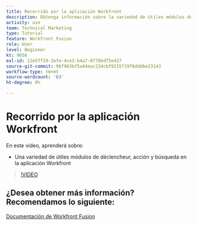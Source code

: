 ```yaml
---
title: Recorrido por la aplicación Workfront
description: Obtenga información sobre la variedad de útiles módulos de déclencheur, acción y búsqueda en la aplicación Workfront en [!DNL Adobe Workfront Fusion].
activity: use
team: Technical Marketing
type: Tutorial
feature: Workfront Fusion
role: User
level: Beginner
kt: 9056
exl-id: 12e5ff29-2efe-4ce3-b4a7-0778bdf5e427
source-git-commit: 96f963bf5a44eac234cbf9215f19f6dddbe23143
workflow-type: tm+mt
source-wordcount: '63'
ht-degree: 0%

---
```


# Recorrido por la aplicación Workfront

En este vídeo, aprenderá sobre:

* Una variedad de útiles módulos de déclencheur, acción y búsqueda en la aplicación Workfront

>[!VIDEO](https://video.tv.adobe.com/v/335297/?quality=12)


## ¿Desea obtener más información? Recomendamos lo siguiente:

[Documentación de Workfront Fusion](https://experienceleague.adobe.com/docs/workfront/using/adobe-workfront-fusion/workfront-fusion-2.html?lang=en)
